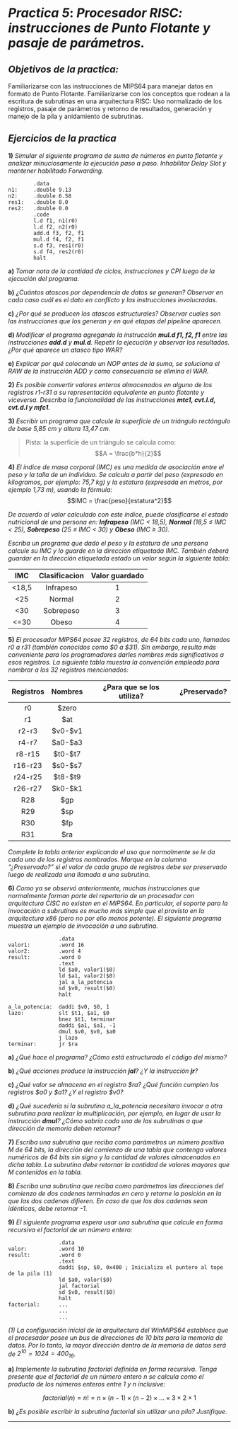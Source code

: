 # ***Practica 5***: *Procesador RISC: instrucciones de Punto Flotante y pasaje de parámetros.*

## ***Objetivos de la practica:***
Familiarizarse con las instrucciones de MIPS64 para manejar datos en formato de Punto Flotante.
Familiarizarse con los conceptos que rodean a la escritura de subrutinas en una arquitectura RISC: Uso normalizado de los registros, pasaje de parámetros y retorno de resultados, generación y manejo de la pila y anidamiento de subrutinas.

## ***Ejercicios de la practica***

**1)** *Simular el siguiente programa de suma de números en punto flotante y analizar minuciosamente la ejecución paso a paso. Inhabilitar Delay Slot y mantener habilitado Forwarding.*

```x86asm
        .data
n1:     .double 9.13
n2:     .double 6.58
res1:   .double 0.0
res2:   .double 0.0
        .code
        l.d f1, n1(r0)
        l.d f2, n2(r0)
        add.d f3, f2, f1
        mul.d f4, f2, f1
        s.d f3, res1(r0)
        s.d f4, res2(r0)
        halt
```

**a)** *Tomar nota de la cantidad de ciclos, instrucciones y CPI luego de la ejecución del programa.*

**b)** *¿Cuántos atascos por dependencia de datos se generan? Observar en cada caso cuál es el dato en conflicto y las instrucciones involucradas.*

**c)** *¿Por qué se producen los atascos estructurales? Observar cuales son las instrucciones que los generan y en qué etapas del pipeline aparecen.*

**d)** *Modificar el programa agregando la instrucción **mul.d f1, f2, f1** entre las instrucciones **add.d** y **mul.d**. Repetir la ejecución y observar los resultados. ¿Por qué aparece un atasco tipo WAR?*

**e)** *Explicar por qué colocando un NOP antes de la suma, se soluciona el RAW de la instrucción ADD y como consecuencia se elimina el WAR.*

**2)** *Es posible convertir valores enteros almacenados en alguno de los registros r1-r31 a su representación equivalente en punto flotante y viceversa. Describa la funcionalidad de las instrucciones **mtc1, cvt.l.d, cvt.d.l y mfc1**.*

**3)** *Escribir un programa que calcule la superficie de un triángulo rectángulo de base 5,85 cm y altura 13,47 cm.*
> Pista: la superficie de un triángulo se calcula como:
$$A = \frac{b*h}{2}$$


**4)** *El índice de masa corporal (IMC) es una medida de asociación entre el peso y la talla de un individuo. Se calcula a partir del peso (expresado en kilogramos, por ejemplo: 75,7 kg) y la estatura (expresada en metros, por ejemplo 1,73 m), usando la fórmula:*
$$IMC = \frac{peso}{estatura^2}$$

*De acuerdo al valor calculado con este índice, puede clasificarse el estado nutricional de una persona en: **Infrapeso** (IMC < 18,5), **Normal** (18,5 ≤ IMC < 25), **Sobrepeso** (25 ≤ IMC < 30) y **Obeso** (IMC ≥ 30).*

*Escriba un programa que dado el peso y la estatura de una persona calcule su IMC y lo guarde en la dirección etiquetada IMC. También deberá guardar en la dirección etiquetada estado un valor según la siguiente tabla:*

|   IMC   |   Clasificacion   |   Valor guardado  |
|:-------:|:-----------------:|:-----------------:|
|  <18,5  |     Infrapeso     |         1         |
|   <25   |       Normal      |         2         |
|   <30   |     Sobrepeso     |         3         |
|   <=30  |       Obeso       |         4         |

**5)** *El procesador MIPS64 posee 32 registros, de 64 bits cada uno, llamados r0 a r31 (también conocidos como $0 a $31). Sin embargo, resulta más conveniente para los programadores darles nombres más significativos a esos registros. La siguiente tabla muestra la convención empleada para nombrar a los 32 registros mencionados:*

| Registros |  Nombres | ¿Para que se los utiliza?|¿Preservado?|
|:---------:|:--------:|:------------------------:|:----------:|
|     r0    |  $zero   |                          |            |
|     r1    |   $at    |                          |            |
|   r2-r3   | $v0-\$v1 |                          |            |
|   r4-r7   | $a0-\$a3 |                          |            |
|  r8-r15   | $t0-\$t7 |                          |            |
|  r16-r23  | $s0-\$s7 |                          |            |
|  r24-r25  | $t8-\$t9 |                          |            |
|  r26-r27  | $k0-\$k1 |                          |            |
|    R28    |   $gp    |                          |            |
|    R29    |   $sp    |                          |            |
|    R30    |   $fp    |                          |            |
|    R31    |   $ra    |                          |            |



*Complete la tabla anterior explicando el uso que normalmente se le da cada uno de los registros nombrados. Marque en la columna “¿Preservado?” si el valor de cada grupo de registros debe ser preservado luego de realizada una llamada a una subrutina.*

**6)** *Como ya se observó anteriormente, muchas instrucciones que normalmente forman parte del repertorio de un procesador con arquitectura CISC no existen en el MIPS64. En particular, el soporte para la invocación a subrutinas es mucho más simple que el provisto en la arquitectura x86 (pero no por ello menos potente). El siguiente programa muestra un ejemplo de invocación a una subrutina.*

```x86asm
                .data
valor1:         .word 16
valor2:         .word 4
result:         .word 0
                .text
                ld $a0, valor1($0)
                ld $a1, valor2($0)
                jal a_la_potencia
                sd $v0, result($0)
                halt

a_la_potencia:  daddi $v0, $0, 1
lazo:           slt $t1, $a1, $0
                bnez $t1, terminar
                daddi $a1, $a1, -1
                dmul $v0, $v0, $a0
                j lazo
terminar:       jr $ra
```

**a)** *¿Qué hace el programa? ¿Cómo está estructurado el código del mismo?*

**b)** *¿Qué acciones produce la instrucción **jal**? ¿Y la instrucción **jr**?*

**c)** *¿Qué valor se almacena en el registro $ra? ¿Qué función cumplen los registros $a0 y $a1? ¿Y el registro $v0?*

**d)** *¿Qué sucedería si la subrutina a_la_potencia necesitara invocar a otra subrutina para realizar la multiplicación, por ejemplo, en lugar de usar la instrucción **dmul**? ¿Cómo sabría cada una de las subrutinas a que dirección de memoria deben retornar?*

**7)** *Escriba una subrutina que reciba como parámetros un número positivo M de 64 bits, la dirección del comienzo de una tabla que contenga valores numéricos de 64 bits sin signo y la cantidad de valores almacenados en dicha tabla. La subrutina debe retornar la cantidad de valores mayores que M contenidos en la tabla.*

**8)** *Escriba una subrutina que reciba como parámetros las direcciones del comienzo de dos cadenas terminadas en cero y retorne la posición en la que las dos cadenas difieren. En caso de que las dos cadenas sean idénticas, debe retornar -1.*

**9)** *El siguiente programa espera usar una subrutina que calcule en forma recursiva el factorial de un número entero:*

```x86asm
                .data
valor:          .word 10
result:         .word 0
                .text
                daddi $sp, $0, 0x400 ; Inicializa el puntero al tope de la pila (1)
                ld $a0, valor($0)
                jal factorial
                sd $v0, result($0)
                halt
factorial:      ...
                ...
                ...
```

*(1) La configuración inicial de la arquitectura del WinMIPS64 establece que el procesador posee un bus de direcciones de 10 bits para la memoria de datos. Por lo tanto, la mayor dirección dentro de la memoria de datos será de $2^{10} = 1024 = 400_{16}$.*

**a)** *Implemente la subrutina factorial definida en forma recursiva. Tenga presente que el factorial de un número entero n se calcula como el producto de los números enteros entre 1 y n inclusive:*

$$factorial(n) = n! = n × (n-1) × (n-2) × ... × 3 × 2 × 1$$

**b)** *¿Es posible escribir la subrutina factorial sin utilizar una pila? Justifique.*

___